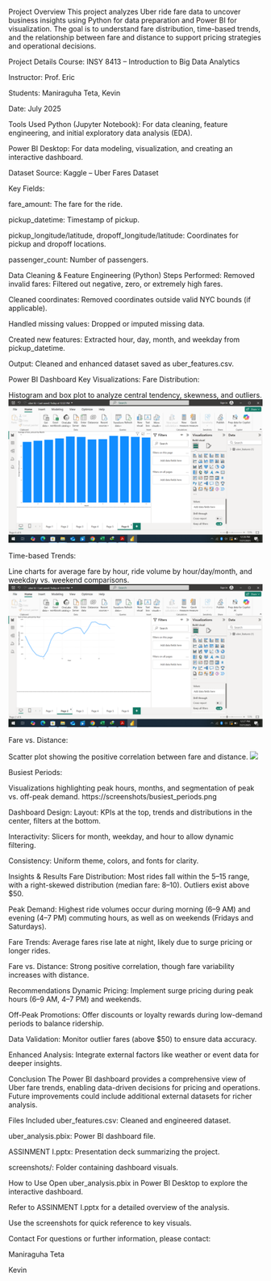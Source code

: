 Project Overview
This project analyzes Uber ride fare data to uncover business insights using Python for data preparation and Power BI for visualization. The goal is to understand fare distribution, time-based trends, and the relationship between fare and distance to support pricing strategies and operational decisions.

Project Details
Course: INSY 8413 – Introduction to Big Data Analytics

Instructor: Prof. Eric

Students: Maniraguha Teta, Kevin

Date: July 2025

Tools Used
Python (Jupyter Notebook): For data cleaning, feature engineering, and initial exploratory data analysis (EDA).

Power BI Desktop: For data modeling, visualization, and creating an interactive dashboard.

Dataset
Source: Kaggle – Uber Fares Dataset

Key Fields:

fare_amount: The fare for the ride.

pickup_datetime: Timestamp of pickup.

pickup_longitude/latitude, dropoff_longitude/latitude: Coordinates for pickup and dropoff locations.

passenger_count: Number of passengers.

Data Cleaning & Feature Engineering (Python)
Steps Performed:
Removed invalid fares: Filtered out negative, zero, or extremely high fares.

Cleaned coordinates: Removed coordinates outside valid NYC bounds (if applicable).

Handled missing values: Dropped or imputed missing data.

Created new features: Extracted hour, day, month, and weekday from pickup_datetime.

Output:
Cleaned and enhanced dataset saved as uber_features.csv.

Power BI Dashboard
Key Visualizations:
Fare Distribution:

Histogram and box plot to analyze central tendency, skewness, and outliers.
![](./fare%20amount%20vs%20month.png)

Time-based Trends:

Line charts for average fare by hour, ride volume by hour/day/month, and weekday vs. weekend comparisons.
![](./fare%20amount%20vs%20hour.png)

Fare vs. Distance:

Scatter plot showing the positive correlation between fare and distance.
![](./fare_vs_disttance.png)

Busiest Periods:

Visualizations highlighting peak hours, months, and segmentation of peak vs. off-peak demand.
https://screenshots/busiest_periods.png

Dashboard Design:
Layout: KPIs at the top, trends and distributions in the center, filters at the bottom.

Interactivity: Slicers for month, weekday, and hour to allow dynamic filtering.

Consistency: Uniform theme, colors, and fonts for clarity.

Insights & Results
Fare Distribution: Most rides fall within the $5–$15 range, with a right-skewed distribution (median fare: $8–$10). Outliers exist above $50.

Peak Demand: Highest ride volumes occur during morning (6–9 AM) and evening (4–7 PM) commuting hours, as well as on weekends (Fridays and Saturdays).

Fare Trends: Average fares rise late at night, likely due to surge pricing or longer rides.

Fare vs. Distance: Strong positive correlation, though fare variability increases with distance.

Recommendations
Dynamic Pricing: Implement surge pricing during peak hours (6–9 AM, 4–7 PM) and weekends.

Off-Peak Promotions: Offer discounts or loyalty rewards during low-demand periods to balance ridership.

Data Validation: Monitor outlier fares (above $50) to ensure data accuracy.

Enhanced Analysis: Integrate external factors like weather or event data for deeper insights.

Conclusion
The Power BI dashboard provides a comprehensive view of Uber fare trends, enabling data-driven decisions for pricing and operations. Future improvements could include additional external datasets for richer analysis.

Files Included
uber_features.csv: Cleaned and engineered dataset.

uber_analysis.pbix: Power BI dashboard file.

ASSINMENT I.pptx: Presentation deck summarizing the project.

screenshots/: Folder containing dashboard visuals.

How to Use
Open uber_analysis.pbix in Power BI Desktop to explore the interactive dashboard.

Refer to ASSINMENT I.pptx for a detailed overview of the analysis.

Use the screenshots for quick reference to key visuals.

Contact
For questions or further information, please contact:

Maniraguha Teta

Kevin
